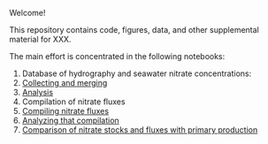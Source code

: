Welcome!

This repository contains code, figures, data, and other supplemental material for XXX.

The main effort is concentrated in the following notebooks:
1. Database of hydrography and seawater nitrate concentrations:
  1. [Collecting and merging](nb/A1_compile_nitrate.ipynb)
  2. [Analysis](nb/A2_analyze_nitrate.ipynb)
2. Compilation of nitrate fluxes
  1. [Compiling nitrate fluxes](nb/B1_compile_fluxes.ipynb)
  2. [Analyzing that compilation](nb/B2_analyze_fluxes.ipynb)
3. [Comparison of nitrate stocks and fluxes with primary production](nb/C_primary_production.ipynb)
